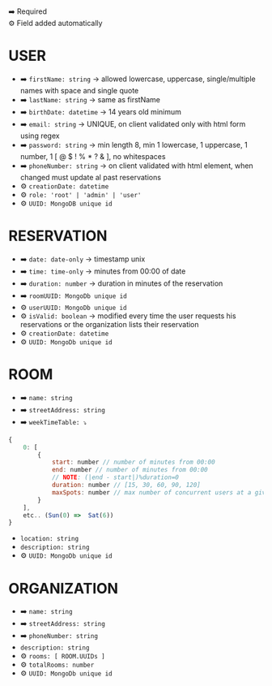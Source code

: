 ➡️ Required <br>
⚙️ Field added automatically <br>

# USER

- ➡️ `firstName: string` → allowed lowercase, uppercase, single/multiple names with space and single quote
- ➡️ `lastName: string` → same as firstName
- ➡️ `birthDate: datetime` → 14 years old minimum
- ➡️ `email: string` → UNIQUE, on client validated only with html form using regex
- ➡️ `password: string` → min length 8, min 1 lowercase, 1 uppercase, 1 number, 1 [ @ $ ! % * ? & ], no whitespaces
- ➡️ `phoneNumber: string` → on client validated with html element, when changed must update al past reservations
- ⚙️ `creationDate: datetime`
- ⚙️ `role: 'root' | 'admin' | 'user'`
- ⚙️ `UUID: MongoDB unique id`


# RESERVATION

- ➡️ `date: date-only` → timestamp unix
- ➡️ `time: time-only` → minutes from 00:00 of date
- ➡️ `duration: number` → duration in minutes of the reservation
- ➡️ `roomUUID: MongoDb unique id`
- ⚙️ `userUUID: MongoDb unique id`
- ⚙️ `isValid: boolean` → modified every time the user requests his reservations or the organization lists their reservation
- ⚙️ `creationDate: datetime`
- ⚙️ `UUID: MongoDb unique id`


# ROOM
<!-- the returned object will have the actual dates with only the free turns in the body and relative free spots -->
- ➡️ `name: string`
- ➡️ `streetAddress: string`
- ➡️ `weekTimeTable: ⤵️`
```js
{
    0: [
        {
            start: number // number of minutes from 00:00
            end: number // number of minutes from 00:00
            // NOTE: (|end - start|)%duration=0
            duration: number // [15, 30, 60, 90, 120]
            maxSpots: number // max number of concurrent users at a given time
        }
    ],
    etc.. (Sun(0) =>  Sat(6))
}
```
- `location: string`
- `description: string`
- ⚙️ `UUID: MongoDb unique id`


# ORGANIZATION

- ➡️ `name: string`
- ➡️ `streetAddress: string`
- ➡️ `phoneNumber: string`
-  `description: string`
- ⚙️ `rooms: [ ROOM.UUIDs ]`
- ⚙️ `totalRooms: number`
- ⚙️ `UUID: MongoDb unique id`
